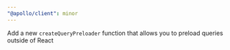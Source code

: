 ```yaml
---
"@apollo/client": minor
---
```


Add a new `createQueryPreloader` function that allows you to preload queries outside of React

